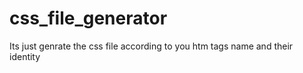 # css_file_generator
Its just genrate the css file according to you htm tags name and their identity 
